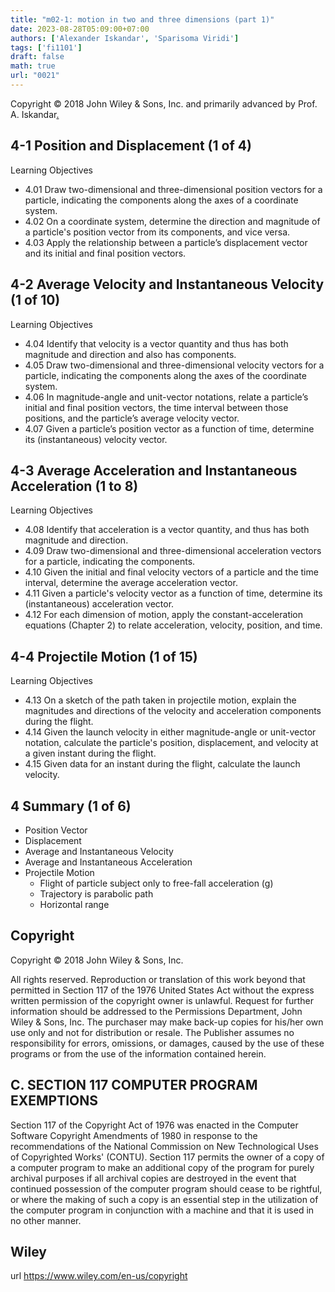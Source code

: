 ```yaml
---
title: "m02-1: motion in two and three dimensions (part 1)"
date: 2023-08-28T05:09:00+07:00
authors: ['Alexander Iskandar', 'Sparisoma Viridi']
tags: ['fi1101']
draft: false
math: true
url: "0021"
---
```

Copyright © 2018 John Wiley & Sons, Inc. and primarily advanced by Prof. A. Iskandar[.](https://cdn-edunex.itb.ac.id/52883-Elementary-Physics-IA/190705-Gerak-dalam-2--dan-3-dimensi/1693271832783_Handout-FI1101-Module_02-1---ch04a.pdf)


## 4-1 Position and Displacement (1 of 4)
Learning Objectives
+ 4.01 Draw two-dimensional and three-dimensional position vectors for a particle, indicating the components along the axes of a coordinate system.
+ 4.02 On a coordinate system, determine the direction and magnitude of a particle's position vector from its components, and vice versa.
+ 4.03 Apply the relationship between a particle’s displacement vector and its initial and final position vectors.


## 4-2 Average Velocity and Instantaneous Velocity (1 of 10)
Learning Objectives
+ 4.04 Identify that velocity is a vector quantity and thus has both magnitude and direction and also has components.
+ 4.05 Draw two-dimensional and three-dimensional velocity vectors for a particle, indicating the components along the axes of the coordinate system.
+ 4.06 In magnitude-angle and unit-vector notations, relate a particle’s initial and final position vectors, the time interval between those positions, and the particle’s average velocity vector.
+ 4.07 Given a particle’s position vector as a function of time, determine its (instantaneous) velocity vector.


## 4-3 Average Acceleration and Instantaneous Acceleration (1 to 8)
Learning Objectives
+ 4.08 Identify that acceleration is a vector quantity, and thus has both magnitude and direction.
+ 4.09 Draw two-dimensional and three-dimensional acceleration vectors for a particle, indicating the components.
+ 4.10 Given the initial and final velocity vectors of a particle and the time interval, determine the average acceleration vector.
+ 4.11 Given a particle's velocity vector as a function of time, determine its (instantaneous) acceleration vector.
+ 4.12 For each dimension of motion, apply the constant-acceleration equations (Chapter 2) to relate acceleration, velocity, position, and time.


## 4-4 Projectile Motion (1 of 15)
Learning Objectives
+ 4.13 On a sketch of the path taken in projectile motion, explain the magnitudes and directions of the velocity and acceleration components during the flight.
+ 4.14 Given the launch velocity in either magnitude-angle or unit-vector notation, calculate the particle's position, displacement, and velocity at a given instant during the flight.
+ 4.15 Given data for an instant during the flight, calculate the launch velocity.


## 4 Summary (1 of 6)
+ Position Vector
+ Displacement
+ Average and Instantaneous Velocity
+ Average and Instantaneous Acceleration
+ Projectile Motion
  - Flight of particle subject only to free-fall acceleration (g)
  - Trajectory is parabolic path
  - Horizontal range


## Copyright
Copyright © 2018 John Wiley & Sons, Inc.

All rights reserved. Reproduction or translation of this work beyond that permitted in Section 117 of the 1976 United States Act without the express written permission of the copyright owner is unlawful. Request for further information should be addressed to the Permissions Department, John Wiley & Sons, Inc. The purchaser may make back-up copies for his/her own use only and not for distribution or resale. The Publisher assumes no responsibility for errors, omissions, or damages, caused by the use of these programs or from the use of the information contained herein.


## C. SECTION 117 COMPUTER PROGRAM EXEMPTIONS
Section 117 of the Copyright Act of 1976 was enacted in the Computer Software Copyright Amendments of 1980 in response to the recommendations of the National Commission on New Technological Uses of Copyrighted Works' (CONTU). Section 117 permits the owner of a copy of a computer program to make an additional copy of the program for purely archival purposes if all archival copies are destroyed in the event that continued possession of the computer program should cease to be rightful, or where the making of such a copy is an essential step in the utilization of the computer program in conjunction with a machine and that it is used in no other manner.


## Wiley
url https://www.wiley.com/en-us/copyright